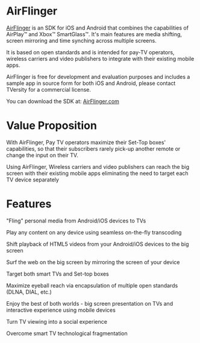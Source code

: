 # AirFlinger
[AirFlinger](http://www.airflinger.com/) is an SDK for iOS and Android that combines the capabilities of AirPlay™ and Xbox™ SmartGlass™. It's main features are media shifting, screen mirroring and time synching across multiple screens.

It is based on open standards and is intended for pay-TV operators, wireless carriers and video publishers to integrate with their existing mobile apps.

AirFlinger is free for development and evaluation purposes and includes a sample app in source form for both iOS and Android, please contact TVersity for a commercial license.

You can download the SDK at:
[AirFlinger.com](http://www.airflinger.com/)

# Value Proposition

With AirFlinger, Pay TV operators maximize their Set-Top boxes' capabilities, so that their subscribers rarely pick-up another remote or change the input on their TV.

Using AirFlinger, Wireless carriers and video publishers can reach the big screen with their existing mobile apps eliminating the need to target each TV device separately

# Features

"Fling" personal media from Android/iOS devices to TVs

Play any content on any device using seamless on-the-fly transcoding

Shift playback of HTML5 videos from your Android/iOS devices to the big screen

Surf the web on the big screen by mirroring the screen of your device

Target both smart TVs and Set-top boxes

Maximize eyeball reach via encapsulation of multiple open standards (DLNA, DIAL, etc.)

Enjoy the best of both worlds - big screen presentation on TVs and interactive experience using mobile devices

Turn TV viewing into a social experience

Overcome smart TV technological fragmentation


